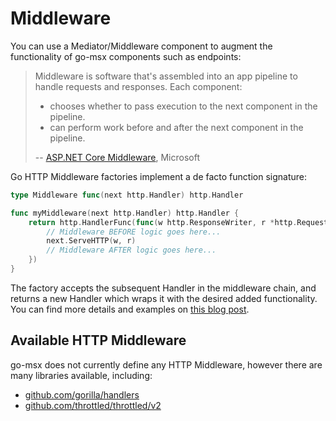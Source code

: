 # Middleware

You can use a Mediator/Middleware component to augment the functionality of 
go-msx components such as endpoints:

> Middleware is software that's assembled into an app pipeline to handle requests and responses.
> Each component:
> - chooses whether to pass execution to the next component in the pipeline.
> - can perform work before and after the next component in the pipeline.
>
> -- [ASP.NET Core Middleware](https://learn.microsoft.com/en-us/aspnet/core/fundamentals/middleware/?tabs=aspnetcore2x&view=aspnetcore-7.0), Microsoft

Go HTTP Middleware factories implement a de facto function signature:

```go
type Middleware func(next http.Handler) http.Handler

func myMiddleware(next http.Handler) http.Handler {
    return http.HandlerFunc(func(w http.ResponseWriter, r *http.Request) {
        // Middleware BEFORE logic goes here...
        next.ServeHTTP(w, r)
        // Middleware AFTER logic goes here...
    })
}
```

The factory accepts the subsequent Handler in the middleware chain, and returns a new
Handler which wraps it with the desired added functionality.  You can find more details and
examples on [this blog post](https://www.alexedwards.net/blog/making-and-using-middleware).

## Available HTTP Middleware

go-msx does not currently define any HTTP Middleware, however there are many libraries available,
including:

- [github.com/gorilla/handlers](https://github.com/gorilla/handlers)
- [github.com/throttled/throttled/v2](https://github.com/throttled/throttled)
